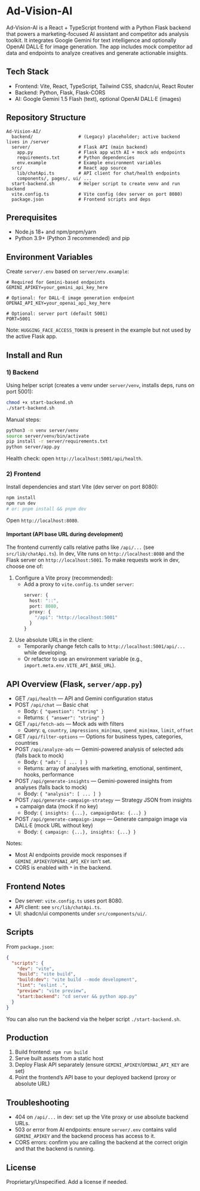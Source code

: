# Ad-Vision-AI

Ad-Vision-AI is a React + TypeScript frontend with a Python Flask backend that powers a marketing-focused AI assistant and competitor ads analysis toolkit. It integrates Google Gemini for text intelligence and optionally OpenAI DALL·E for image generation. The app includes mock competitor ad data and endpoints to analyze creatives and generate actionable insights.

## Tech Stack

- Frontend: Vite, React, TypeScript, Tailwind CSS, shadcn/ui, React Router
- Backend: Python, Flask, Flask-CORS
- AI: Google Gemini 1.5 Flash (text), optional OpenAI DALL·E (images)

## Repository Structure

```
Ad-Vision-AI/
  backend/                 # (Legacy) placeholder; active backend lives in /server
  server/                  # Flask API (main backend)
    app.py                 # Flask app with AI + mock ads endpoints
    requirements.txt       # Python dependencies
    env.example            # Example environment variables
  src/                     # React app source
    lib/chatApi.ts         # API client for chat/health endpoints
    components/, pages/, ui/ ...
  start-backend.sh         # Helper script to create venv and run backend
  vite.config.ts           # Vite config (dev server on port 8080)
  package.json             # Frontend scripts and deps
```

## Prerequisites

- Node.js 18+ and npm/pnpm/yarn
- Python 3.9+ (Python 3 recommended) and pip

## Environment Variables

Create `server/.env` based on `server/env.example`:

```
# Required for Gemini-based endpoints
GEMINI_APIKEY=your_gemini_api_key_here

# Optional: for DALL·E image generation endpoint
OPENAI_API_KEY=your_openai_api_key_here

# Optional: server port (default 5001)
PORT=5001
```

Note: `HUGGING_FACE_ACCESS_TOKEN` is present in the example but not used by the active Flask app.

## Install and Run

### 1) Backend

Using helper script (creates a venv under `server/venv`, installs deps, runs on port 5001):

```bash
chmod +x start-backend.sh
./start-backend.sh
```

Manual steps:

```bash
python3 -m venv server/venv
source server/venv/bin/activate
pip install -r server/requirements.txt
python server/app.py
```

Health check: open `http://localhost:5001/api/health`.

### 2) Frontend

Install dependencies and start Vite (dev server on port 8080):

```bash
npm install
npm run dev
# or: pnpm install && pnpm dev
```

Open `http://localhost:8080`.

#### Important (API base URL during development)

The frontend currently calls relative paths like `/api/...` (see `src/lib/chatApi.ts`). In dev, Vite runs on `http://localhost:8080` and the Flask server on `http://localhost:5001`. To make requests work in dev, choose one of:

1. Configure a Vite proxy (recommended):
   - Add a proxy to `vite.config.ts` under `server`:
     ```ts
     server: {
       host: "::",
       port: 8080,
       proxy: {
         "/api": "http://localhost:5001"
       }
     }
     ```
2. Use absolute URLs in the client:
   - Temporarily change fetch calls to `http://localhost:5001/api/...` while developing.
   - Or refactor to use an environment variable (e.g., `import.meta.env.VITE_API_BASE_URL`).

## API Overview (Flask, `server/app.py`)

- GET `/api/health` — API and Gemini configuration status
- POST `/api/chat` — Basic chat
  - Body: `{ "question": "string" }`
  - Returns: `{ "answer": "string" }`
- GET `/api/fetch-ads` — Mock ads with filters
  - Query: `q`, `country`, `impressions_min|max`, `spend_min|max`, `limit`, `offset`
- GET `/api/filter-options` — Options for business types, categories, countries
- POST `/api/analyze-ads` — Gemini-powered analysis of selected ads (falls back to mock)
  - Body: `{ "ads": [ ... ] }`
  - Returns: array of analyses with marketing, emotional, sentiment, hooks, performance
- POST `/api/generate-insights` — Gemini-powered insights from analyses (falls back to mock)
  - Body: `{ "analysis": [ ... ] }`
- POST `/api/generate-campaign-strategy` — Strategy JSON from insights + campaign data (mock if no key)
  - Body: `{ insights: {...}, campaignData: {...} }`
- POST `/api/generate-campaign-image` — Generate campaign image via DALL·E (mock URL without key)
  - Body: `{ campaign: {...}, insights: {...} }`

Notes:
- Most AI endpoints provide mock responses if `GEMINI_APIKEY`/`OPENAI_API_KEY` isn’t set.
- CORS is enabled with `*` in the backend.

## Frontend Notes

- Dev server: `vite.config.ts` uses port 8080.
- API client: see `src/lib/chatApi.ts`.
- UI: shadcn/ui components under `src/components/ui/`.

## Scripts

From `package.json`:

```json
{
  "scripts": {
    "dev": "vite",
    "build": "vite build",
    "build:dev": "vite build --mode development",
    "lint": "eslint .",
    "preview": "vite preview",
    "start:backend": "cd server && python app.py"
  }
}
```

You can also run the backend via the helper script `./start-backend.sh`.

## Production

1. Build frontend: `npm run build`
2. Serve built assets from a static host
3. Deploy Flask API separately (ensure `GEMINI_APIKEY`/`OPENAI_API_KEY` are set)
4. Point the frontend’s API base to your deployed backend (proxy or absolute URL)

## Troubleshooting

- 404 on `/api/...` in dev: set up the Vite proxy or use absolute backend URLs.
- 503 or error from AI endpoints: ensure `server/.env` contains valid `GEMINI_APIKEY` and the backend process has access to it.
- CORS errors: confirm you are calling the backend at the correct origin and that the backend is running.

## License

Proprietary/Unspecified. Add a license if needed.
